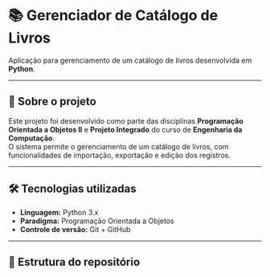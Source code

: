 # 📚 Gerenciador de Catálogo de Livros

Aplicação para gerenciamento de um catálogo de livros desenvolvida em **Python**.

---

## 🧩 Sobre o projeto

Este projeto foi desenvolvido como parte das disciplinas **Programação Orientada a Objetos II** e **Projeto Integrado** do curso de **Engenharia da Computação**.  
O sistema permite o gerenciamento de um catálogo de livros, com funcionalidades de importação, exportação e edição dos registros.

---

## 🛠️ Tecnologias utilizadas

- **Linguagem:** Python 3.x  
- **Paradigma:** Programação Orientada a Objetos  
- **Controle de versão:** Git + GitHub  

---

## 📁 Estrutura do repositório

